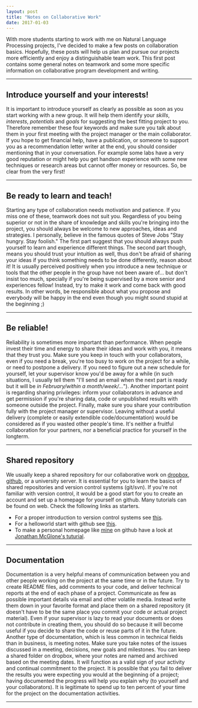 ```yaml
---
layout: post
title: "Notes on Collaborative Work"
date: 2017-01-03
---
```


With more students starting to work with me on Natural Language Processing projects, I've decided to make a few posts on collaboration basics. Hopefully, these posts will help us plan and pursue our projects more efficiently and enjoy a distinguishable team work. 
This first post contains some general notes on teamwork and some more specific information on collaborative program development and writing. 

------


## Introduce yourself and your interests!

It is important to introduce yourself as clearly as possible as soon as you start working with a new group. It will help them identify your *skills*, *interests*, *potentials* and *goals* for suggesting the best fitting project to you. Therefore remember these four keywords and make sure you talk about them in your first meeting with the project manager or the main collaborator. If you hope to get financial help, have a publication, or someone to support you as a recommendation letter writer at the end, you should consider mentioning that in your conversation. For example some labs have a very good reputation or might help you get handson experience with some new techniques or research areas but cannot offer money or resources. So, be clear from the very first!

------

## Be ready to learn and teach!

Starting any type of collaboration needs motivation and patience. If you miss one of these, teamwork does not suit you. Regardless of you being superior or not in the share of knowledge and skills you're bringing into the project, you should always be welcome to new approaches, ideas and strategies. I personally, believe in the famous quotes of Steve Jobs "Stay hungry. Stay foolish." The first part suggest that you should always push yourself to learn and experience different things. The second part though, means you should trust your intuition as well, thus don't be afraid of sharing your ideas if you think something needs to be done differently, reason about it! It is usually perceived positively when you introduce a new technique or tools that the other people in the group have not been aware of... but don't insist too much, specially if you're being supervised by a more senior and experiences fellow! Instead, try to make it work and come back with good results. In other words, be responsible about what you propose and everybody will be happy in the end even though you might sound stupid at the beginning ;)

------

## Be reliable!
 
Reliability is sometimes more important than performance. When people invest their time and energy to share their ideas and work with you, it means that they trust you. Make sure you keep in touch with your collaborators, even if you need a break, you're too busy to work on the project for a while, or need to postpone a delivery. If you need to figure out a new schedule for yourself, let your supervisor know you'd be away for a while (in such situations, I usually tell them "I'll send an email when the next part is ready but it will be *in February/within a month/week/...*"). Another important point is regarding sharing privileges: inform your collaborators in advance and get permission if you're sharing data, code or unpublished results with someone outside the project. Finally, make sure you share your contribution fully with the project manager or supervisor. Leaving without a useful delivery (complete or easily extendible code/documentation) would be considered as if you wasted other people's time. It's neither a fruitful collaboration for your partners, nor a beneficial practice for yourself in the longterm. 

------

## Shared repository

We usually keep a shared repository for our collaborative work on [dropbox](https://www.dropbox.com), [github](https://github.com/), or a university server. It is essential for you to learn the basics of shared repositories and version control systems (git/svn). If you're not familiar with version control, it would be a good start for you to create an account and set up a homepage for yourself on github. Many tutorials can be found on web. Check the following links as starters.

- For a proper introduction to version control systems see [this](https://git-scm.com/book/en/v2/Getting-Started-About-Version-Control).
- For a helloworld start with github see [this](https://guides.github.com/activities/hello-world/).
- To make a personal homepage like [mine](https://ftasr.github.io/) on github have a look at [Jonathan McGlone's tuturial](http://jmcglone.com/guides/github-pages/).

------

## Documentation

Documentation is a very helpful means of communication between you and other people working on the project at the same time or in the future. Try to create README files, add comments to your code, and deliver technical reports at the end of each phase of a project. Communicate as few as possible important details via email and other volatile media. Instead write them down in your favorite format and place them on a shared repository (it doesn't have to be the same place you commit your code or actual project material). Even if your supervisor is lazy to read your documents or does not contribute in creating them, you should do so because it will become useful if you decide to share the code or reuse parts of it in the future. Another type of documentation, which is less common in technical fields than in business, is meeting notes. Make sure you take notes of the issues discussed in a meeting, decisions, new goals and milestones. You can keep a shared folder on dropbox, where your notes are named and archived based on the meeting dates. It will function as a valid sign of your activity and continual commitment to the project. It is possible that you fail to deliver the results you were expecting you would at the beginning of a project; having documented the progress will help you explain why (to yourself and your collaborators). It is legitimate to spend up to ten percent of your time for the project on the documentation activities.


------






















